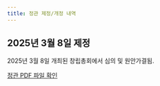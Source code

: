 ```yaml
---
title: 정관 제정/개정 내역
---
```

## 2025년 3월 8일 제정

2025년 3월 8일 개최된 창립총회에서 심의 및 원안가결됨.

[정관 PDF 파일 확인](./정관_공개용_서명없음_20250308.pdf)
